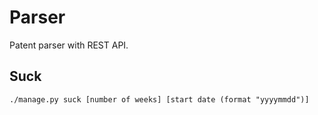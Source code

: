 # Parser

Patent parser with REST API.

## Suck

`./manage.py suck [number of weeks] [start date (format "yyyymmdd")]`
